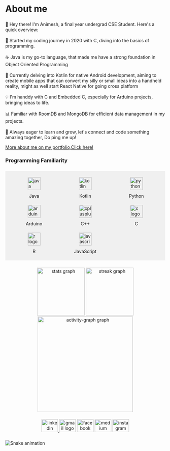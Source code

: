 <h1 align="left">About me</h1>

###

<p align="left">👋 Hey there! I'm Animesh, a final year undergrad CSE Student. Here's a quick overview:<br>
<br>🚀 Started my coding journey in 2020 with C, diving into the basics of programming.<br>
<br>☕ Java is my go-to language, that made me have a strong foundation in Object Oriented Programming<br>
<br>📱 Currently delving into Kotlin for native Android development, aiming to create mobile apps that can convert my silly or small ideas into a handheld reality, might as well start React Native for going cross platform<br>
<br>💡 I'm handdy with C and Embedded C, especially for Arduino projects, bringing ideas to life.<br>
<br>📊 Familiar with RoomDB and MongoDB for efficient data management in my projects.<br>
<br>🌱 Always eager to learn and grow, let's connect and code something amazing together, Do ping me up!</p>

<a href="https://underdog-7k7.github.io/Portfolio-Website/">More about me on my portfolio,Click here!</a>

###

<h3 align="left">Programming Familiarity</h3>

###




###
<div style="display: grid; grid-template-columns: repeat(3, 1fr); gap: 20px; padding: 20px; background-color: #f0f0f0;">
 <div style="display: flex; flex-direction: column; align-items: center;">
   <img src="https://cdn.jsdelivr.net/gh/devicons/devicon/icons/java/java-original.svg" height="40" alt="java logo" />
   <span style="margin-top: 10px;">Java</span>
 </div>
 <div style="display: flex; flex-direction: column; align-items: center;">
   <img src="https://cdn.jsdelivr.net/gh/devicons/devicon/icons/kotlin/kotlin-original.svg" height="40" alt="kotlin logo" />
   <span style="margin-top: 10px;">Kotlin</span>
 </div>
 <div style="display: flex; flex-direction: column; align-items: center;">
   <img src="https://cdn.jsdelivr.net/gh/devicons/devicon/icons/python/python-original.svg" height="40" alt="python logo" />
   <span style="margin-top: 10px;">Python</span>
 </div>
 <div style="display: flex; flex-direction: column; align-items: center;">
   <img src="https://cdn.jsdelivr.net/gh/devicons/devicon/icons/arduino/arduino-original.svg" height="40" alt="arduino logo" />
   <span style="margin-top: 10px;">Arduino</span>
 </div>
 <div style="display: flex; flex-direction: column; align-items: center;">
   <img src="https://cdn.jsdelivr.net/gh/devicons/devicon/icons/cplusplus/cplusplus-original.svg" height="40" alt="cplusplus logo" />
   <span style="margin-top: 10px;">C++</span>
 </div>
 <div style="display: flex; flex-direction: column; align-items: center;">
   <img src="https://cdn.jsdelivr.net/gh/devicons/devicon/icons/c/c-original.svg" height="40" alt="c logo" />
   <span style="margin-top: 10px;">C</span>
 </div>
 <div style="display: flex; flex-direction: column; align-items: center;">
   <img src="https://cdn.jsdelivr.net/gh/devicons/devicon/icons/r/r-original.svg" height="40" alt="r logo" />
   <span style="margin-top: 10px;">R</span>
 </div>
 <div style="display: flex; flex-direction: column; align-items: center;">
   <img src="https://cdn.simpleicons.org/javascript/F7DF1E" height="40" alt="javascript logo" />
   <span style="margin-top: 10px;">JavaScript</span>
 </div>
</div>


###

<div align="center">
  <img src="https://github-readme-stats.vercel.app/api?username=underdog-7k7&hide_title=false&hide_rank=false&show_icons=true&include_all_commits=true&count_private=true&disable_animations=false&theme=dracula&locale=en&hide_border=false&order=1" height="150" alt="stats graph"  />
  <img src="https://streak-stats.demolab.com?user=underdog-7k7&locale=en&mode=daily&theme=dracula&hide_border=false&border_radius=5&order=3" height="150" alt="streak graph"  />
  <img src="https://github-readme-activity-graph.vercel.app/graph?username=underdog-7k7&radius=16&theme=react&area=true&order=5" height="300" alt="activity-graph graph"  />
</div>

###

<div align="center">
  <a href="https://www.linkedin.com/" target="_blank">
    <img src="https://raw.githubusercontent.com/maurodesouza/profile-readme-generator/master/src/assets/icons/social/linkedin/default.svg" width="52" height="40" alt="linkedin logo"  />
  </a>
  <img src="https://raw.githubusercontent.com/maurodesouza/profile-readme-generator/master/src/assets/icons/social/gmail/default.svg" width="52" height="40" alt="gmail logo"  />
  <img src="https://raw.githubusercontent.com/maurodesouza/profile-readme-generator/master/src/assets/icons/social/facebook/default.svg" width="52" height="40" alt="facebook logo"  />
  <img src="https://raw.githubusercontent.com/maurodesouza/profile-readme-generator/master/src/assets/icons/social/medium/default.svg" width="52" height="40" alt="medium logo"  />
  <img src="https://raw.githubusercontent.com/maurodesouza/profile-readme-generator/master/src/assets/icons/social/instagram/default.svg" width="52" height="40" alt="instagram logo"  />
</div>

###

<img src="https://raw.githubusercontent.com/underdog-7k7/underdog-7k7/output/snake.svg" alt="Snake animation" />

###
